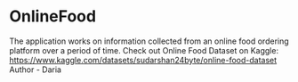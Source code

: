 # OnlineFood
The application works on information collected from an online food ordering platform over a period of time. Check out Online Food Dataset on Kaggle: https://www.kaggle.com/datasets/sudarshan24byte/online-food-dataset  Author - Daria
